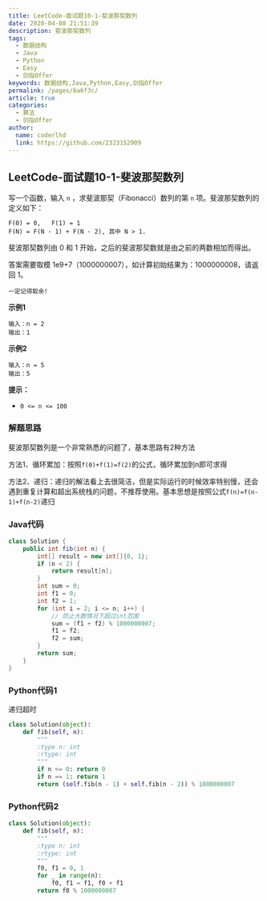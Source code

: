 ```yaml
---
title: LeetCode-面试题10-1-斐波那契数列
date: 2020-04-08 21:51:39
description: 斐波那契数列
tags: 
  - 数据结构
  - Java
  - Python
  - Easy
  - 剑指Offer
keywords: 数据结构,Java,Python,Easy,剑指Offer
permalink: /pages/6a6f3c/
article: true
categories: 
  - 算法
  - 剑指Offer
author: 
  name: coderlhd
  link: https://github.com/2323152909
---
```


## LeetCode-面试题10-1-斐波那契数列

写一个函数，输入 `n` ，求斐波那契（Fibonacci）数列的第 `n` 项。斐波那契数列的定义如下：

```
F(0) = 0,   F(1) = 1
F(N) = F(N - 1) + F(N - 2), 其中 N > 1.
```

斐波那契数列由 0 和 1 开始，之后的斐波那契数就是由之前的两数相加而得出。

答案需要取模 1e9+7（1000000007），如计算初始结果为：1000000008，请返回 1。

`一定记得取余!`

 <!--more-->

**示例1**

```
输入：n = 2
输出：1
```

**示例2**

```
输入：n = 5
输出：5
```

**提示：**

- `0 <= n <= 100`

### 解题思路

斐波那契数列是一个非常熟悉的问题了，基本思路有2种方法

方法1、循环累加：按照`f(0)+f(1)=f(2)`的公式，循环累加到n即可求得

方法2、递归：递归的解法看上去很简洁，但是实际运行的时候效率特别慢，还会遇到重复计算和超出系统栈的问题，不推荐使用。基本思想是按照公式`f(n)=f(n-1)+f(n-2)`递归

### Java代码

```java
class Solution {
    public int fib(int n) {
        int[] result = new int[]{0, 1};
        if (n < 2) {
            return result[n];
        }
        int sum = 0;
        int f1 = 0;
        int f2 = 1;
        for (int i = 2; i <= n; i++) {
            // 防止大数情况下超过int范围
            sum = (f1 + f2) % 1000000007;
            f1 = f2;
            f2 = sum;
        }
        return sum;
    }
}
```

### Python代码1

递归超时

```python
class Solution(object):
    def fib(self, n):
        """
        :type n: int
        :rtype: int
        """
        if n <= 0: return 0
        if n == 1: return 1
        return (self.fib(n - 1) + self.fib(n - 2)) % 1000000007
```

### Python代码2

```python
class Solution(object):
    def fib(self, n):
        """
        :type n: int
        :rtype: int
        """
        f0, f1 = 0, 1
        for _ in range(n):
            f0, f1 = f1, f0 + f1
        return f0 % 1000000007
```

